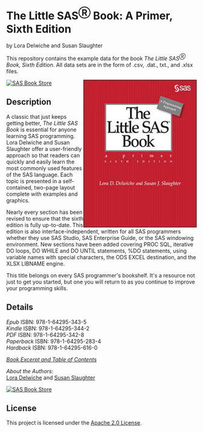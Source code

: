 # The Little SAS<sup>Ⓡ</sup> Book: A Primer, Sixth Edition

by Lora Delwiche and Susan Slaughter

This repository contains the example data for the book *The Little SAS<sup>Ⓡ</sup> Book, Sixth Edition*. All data sets are in the form of .csv, .dat., txt., and .xlsx files.

<a href="https://www.sas.com/store/books/categories/getting-started/the-little-sas-book-a-primer-sixth-edition/prodBK_73044_en.html"><img src='LSB_cover.jpg'  height="390" width="300" align= 'right'/></a>

<a href="https://www.sas.com/store/books/categories/getting-started/the-little-sas-book-a-primer-sixth-edition/prodBK_73044_en.html"> <img src="https://img.shields.io/badge/Buy%20Now-SAS%20Book%20Store-blue.svg" alt="SAS Book Store"></a>

## Description
A classic that just keeps getting better, <i>The Little SAS Book</i> is essential for anyone learning SAS programming. Lora Delwiche and Susan Slaughter offer a user-friendly approach so that readers can quickly and easily learn the most commonly used features of the SAS language. Each topic is presented in a self-contained, two-page layout complete with examples and graphics.

Nearly every section has been revised to ensure that the sixth edition is fully up-to-date. This edition is also interface-independent, written for all SAS programmers whether they use SAS Studio, SAS Enterprise Guide, or the SAS windowing environment. New sections have been added covering PROC SQL, iterative DO loops, DO WHILE and DO UNTIL statements, %DO statements, using variable names with special characters, the ODS EXCEL destination, and the XLSX LIBNAME engine.

This title belongs on every SAS programmer's bookshelf. It's a resource not just to get you started, but one you will return to as you continue to improve your programming skills.

## Details

*Epub* ISBN: 978-1-64295-343-5<br>
*Kindle* ISBN: 978-1-64295-344-2<br>
*PDF* ISBN: 978-1-64295-342-8<br>
*Paperback* ISBN: 978-1-64295-283-4<br>
*Hardback* ISBN: 978-1-64295-616-0

<a href="https://www.sas.com/storefront/aux/en/splsb/73044_excerpt.pdf"><i>Book Excerpt and Table of Contents</i></a><p>

*About the Authors*:  
<a href="https://support.sas.com/en/books/authors/lora-delwiche.html">Lora Delwiche</a> and <a href="https://support.sas.com/en/books/authors/susan-slaughter.html">Susan Slaughter</a><p>

<a href="http://www.sas.com/store/prodBK_73047_en.html"> <img src="https://img.shields.io/badge/Buy%20Now-SAS%20Book%20Store-blue.svg" alt="SAS Book Store">
  </a>

## License

This project is licensed under the [Apache 2.0 License](./LICENSE).
